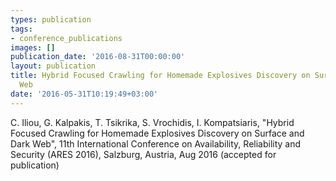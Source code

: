 ```yaml
---
types: publication
tags:
- conference_publications
images: []
publication_date: '2016-08-31T00:00:00'
layout: publication
title: Hybrid Focused Crawling for Homemade Explosives Discovery on Surface and Dark
  Web
date: '2016-05-31T10:19:49+03:00'
---
```

<div>C. Iliou, G. Kalpakis, T. Tsikrika, S. Vrochidis, I. Kompatsiaris, "Hybrid Focused Crawling for Homemade Explosives Discovery on Surface and Dark Web", 11th International Conference on Availability, Reliability and Security (ARES 2016), Salzburg, Austria,&nbsp;Aug 2016 (accepted for publication)&nbsp;</div>
<div>&nbsp;</div>
